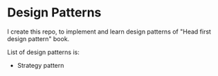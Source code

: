 # Design Patterns
I create this repo, to implement and learn design patterns of "Head first design pattern" book.

List of design patterns is:
- Strategy pattern
